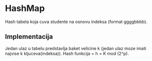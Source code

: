 # HashMap

Hash tabela koja cuva studente na osnovu indeksa (format ggggbbbb). 

## Implementacija

Jedan ulaz u tabelu predstavlja baket velicine k (jedan ulaz moze imati najvise k kljuceva(indeksa)).
Hash funkcija = h = K mod (2^p).
